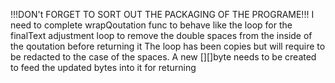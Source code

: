!!!DON't FORGET TO SORT OUT THE PACKAGING OF THE PROGRAME!!!
I need to complete wrapQoutation func to behave like the loop for the finalText adjustment loop to remove the double spaces from the inside of the qoutation before returning it
The loop has been copies but will require to be redacted to the case of the spaces. A new [][]byte needs to be created to feed the updated bytes into it for returning
